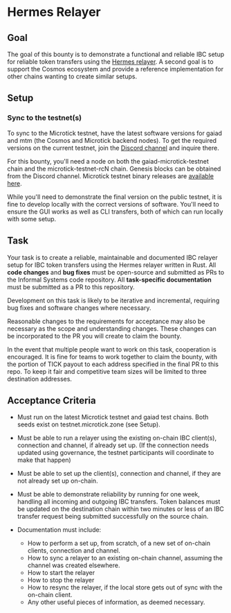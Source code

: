 # Hermes Relayer

## Goal

The goal of this bounty is to demonstrate a functional and reliable IBC setup for reliable token transfers using the [Hermes relayer](https://hermes.informal.systems/).
A second goal is to support the Cosmos ecosystem and provide a reference implementation for other chains wanting to create similar setups.

## Setup

### Sync to the testnet(s)

To sync to the Microtick testnet, have the latest software versions for gaiad and mtm (the Cosmos and Microtick backend nodes).
To get the required versions on the current testnet, join the [Discord channel](https://discord.gg/SrVgSydE) and inquire there.

For this bounty, you'll need a node on both the gaiad-microtick-testnet chain and the microtick-testnet-rcN chain. Genesis blocks
can be obtained from the Discord channel. Microtick testnet binary releases are [available here](https://microtick.com/releases/testnet/stargate).

While you'll need to demonstrate the final version on the public testnet, it is fine to develop locally with the 
correct versions of software. You'll need to ensure the GUI works as well as CLI transfers, both of which can run locally with
some setup.

## Task

Your task is to create a reliable, maintainable and documented IBC relayer setup for IBC token transfers using the Hermes relayer written in Rust. All **code changes** and 
**bug fixes** must be open-source and submitted as PRs to the Informal Systems code repository.  All **task-specific documentation** must be submitted as a
PR to this repository.

Development on this task is likely to be iterative and incremental, requiring bug fixes and software changes where necessary.

Reasonable changes to the requirements for acceptance may also be necessary as the scope and understanding changes. These changes can be incorporated
to the PR you will create to claim the bounty.

In the event that multiple people want to work on this task, cooperation is encouraged. It is fine for teams to work together to claim the bounty, 
with the portion of TICK payout to each address specified in the final PR to this repo. To keep it fair and competitive team sizes will be limited
to three destination addresses.

## Acceptance Criteria

- Must run on the latest Microtick testnet and gaiad test chains. Both seeds exist on testnet.microtick.zone (see Setup).

- Must be able to run a relayer using the existing on-chain IBC client(s), connection and channel, if already set up. (If the connection
needs updated using governance, the testnet participants will coordinate to make that happen)

- Must be able to set up the client(s), connection and channel, if they are not already set up on-chain.

- Must be able to demonstrate reliability by running for one week, handling all incoming and outgoing IBC transfers. Token balances
must be updated on the destination chain within two minutes or less of an IBC transfer request being submitted successfully on the source chain.

- Documentation must include:

  - How to perform a set up, from scratch, of a new set of on-chain clients, connection and channel.
  - How to sync a relayer to an existing on-chain channel, assuming the channel was created elsewhere.
  - How to start the relayer
  - How to stop the relayer
  - How to resync the relayer, if the local store gets out of sync with the on-chain client.
  - Any other useful pieces of information, as deemed necessary.
